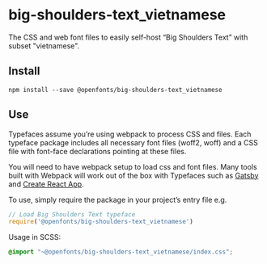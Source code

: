 
# big-shoulders-text_vietnamese

The CSS and web font files to easily self-host “Big Shoulders Text” with subset "vietnamese".

## Install

`npm install --save @openfonts/big-shoulders-text_vietnamese`

## Use

Typefaces assume you’re using webpack to process CSS and files. Each typeface
package includes all necessary font files (woff2, woff) and a CSS file with
font-face declarations pointing at these files.

You will need to have webpack setup to load css and font files. Many tools built
with Webpack will work out of the box with Typefaces such as [Gatsby](https://github.com/gatsbyjs/gatsby)
and [Create React App](https://github.com/facebookincubator/create-react-app).

To use, simply require the package in your project’s entry file e.g.

```javascript
// Load Big Shoulders Text typeface
require('@openfonts/big-shoulders-text_vietnamese')
```

Usage in SCSS:
```scss
@import "~@openfonts/big-shoulders-text_vietnamese/index.css";
```
